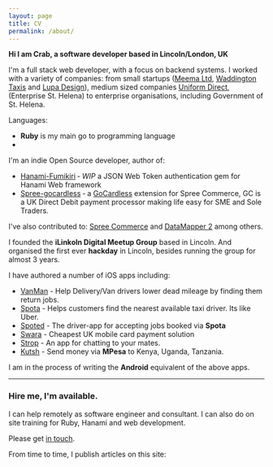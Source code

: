 ```yaml
---
layout: page
title: CV
permalink: /about/
---
```

**Hi I am Crab, a software developer based in Lincoln/London, UK**

I'm a full stack web developer, with a focus on backend systems. I worked with a variety of companies: from small startups ([Meema Ltd](http://mema.co.uk), [Waddington Taxis](http://waddingtingtontaxis.co.uk) and [Lupa Design](http://lupa-design.com)), medium sized companies [Uniform Direct](http://uniform-direct.com), (Enterprise St. Helena) to enterprise organisations, including Government of St. Helena.

Languages:
- **Ruby** is my main go to programming language
-
I'm an indie Open Source developer, author of:

- [Hanami-Fumikiri](https://github.com/theCrab/hanami-fumikiri) ‐ _WIP_ a JSON Web Token authentication gem for Hanami Web framework
- [Spree-gocardless](https://github.com/theCrab/spree_gocardless) ‐ a [GoCardless](https://gocardless.com) extension for Spree Commerce, GC is a UK Direct Debit payment processor making life easy for SME and Sole Traders.


I've also contributed to: [Spree Commerce](http://spreecommerce.com) and [DataMapper 2](http://datamapper.org) among others.

I founded the **iLinkoln Digital Meetup Group** based in Lincoln. And organised the first ever **hackday** in Lincoln, besides running the group for almost 3 years.

I have authored a number of iOS apps including:

- [VanMan](http://paxiapp.uk/vanman) - Help Delivery/Van drivers lower dead mileage by finding them return jobs.
- [Spota](http://paxiapp.uk/spota) - Helps customers find the nearest available taxi driver. Its like Uber.
- [Spoted](http://paxiapp.uk/spoted) - The driver-app for accepting jobs booked via **Spota**
- [Swara](http://paxiapp.uk/swara) - Cheapest UK mobile card payment solution
- [Strop](http://strop.uk/) - An app for chatting to your mates.
- [Kutsh](http://kutsh.co.ke/) - Send money via **MPesa** to Kenya, Uganda, Tanzania.

I am in the process of writing the **Android** equivalent of the above apps.

<hr>

### Hire me, I'm available.

I can help remotely as software engineer and consultant. I can also do on site training for Ruby, Hanami and web development.

Please get [in touch](mailto:mail@ilinkoln.org).

From time to time, I publish articles on this site:
